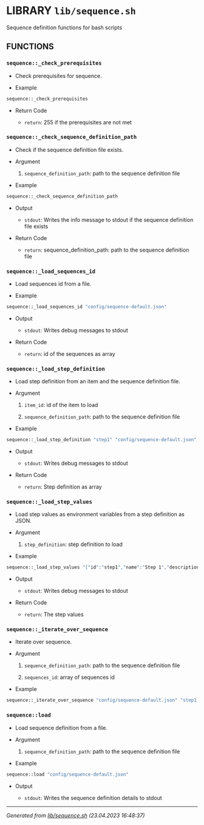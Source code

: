 # LIBRARY `lib/sequence.sh`

Sequence definition functions for bash scripts

## FUNCTIONS

### `sequence::_check_prerequisites`

* Check prerequisites for sequence.

* Example

```bash
sequence::_check_prerequisites
```

* Return Code

  * `return`: 255 if the prerequisites are not met

### `sequence::_check_sequence_definition_path`

* Check if the sequence definition file exists.

* Argument

  1. `sequence_definition_path`: path to the sequence definition file

* Example

```bash
sequence::_check_sequence_definition_path
```

* Output

  * `stdout`: Writes the info message to stdout if the sequence definition file exists

* Return Code

  * `return`: sequence_definition_path: path to the sequence definition file

### `sequence::_load_sequences_id`

* Load sequences id from a file.

* Example

```bash
sequence::_load_sequences_id "config/sequence-default.json"
```

* Output

  * `stdout`: Writes debug messages to stdout

* Return Code

  * `return`: id of the sequences as array

### `sequence::_load_step_definition`

* Load step definition from an item and the sequence definition file.

* Argument

  1. `item_id`: id of the item to load

  1. `sequence_definition_path`: path to the sequence definition file

* Example

```bash
sequence::_load_step_definition "step1" "config/sequence-default.json"
```

* Output

  * `stdout`: Writes debug messages to stdout

* Return Code

  * `return`: Step definition as array

### `sequence::_load_step_values`

* Load step values as environment variables from a step definition as JSON.

* Argument

  1. `step_definition`: step definition to load

* Example

```bash
sequence::_load_step_values "["id":"step1","name":"Step 1","description":"Step 1 description","type":"command","command":"echo Step 1"]"
```

* Output

  * `stdout`: Writes debug messages to stdout

* Return Code

  * `return`: The step values

### `sequence::_iterate_over_sequence`

* Iterate over sequence.

* Argument

  1. `sequence_definition_path`: path to the sequence definition file

  1. `sequences_id`: array of sequences id

* Example

```bash
sequence::_iterate_over_sequence "config/sequence-default.json" "step1 step2 step3"
```

### `sequence::load`

* Load sequence definition from a file.

* Argument

  1. `sequence_definition_path`: path to the sequence definition file

* Example

```bash
sequence::load "config/sequence-default.json"
```

* Output

  * `stdout`: Writes the sequence definition details to stdout

---------------------------------------
*Generated from [lib/sequence.sh](../../lib/sequence.sh) (23.04.2023 16:48:37)*
